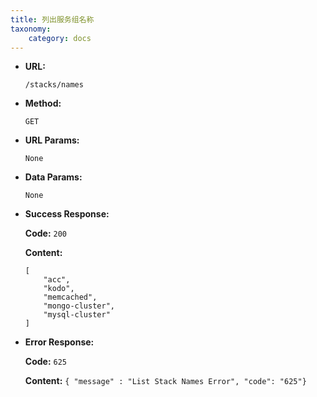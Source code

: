 ```yaml
---
title: 列出服务组名称
taxonomy:
    category: docs
---
```


* **URL:**

    `/stacks/names`

* **Method:**

    `GET`

* **URL Params:**

    `None`

* **Data Params:**

    `None`

* **Success Response:**

  **Code:** `200`

  **Content:** 

  ```
  [
	  "acc",
	  "kodo",
	  "memcached",
	  "mongo-cluster",
	  "mysql-cluster"
  ]
  ```

* **Error Response:**

	**Code:** `625`
  	
  	**Content:** `{ "message" : "List Stack Names Error", "code": "625"}`